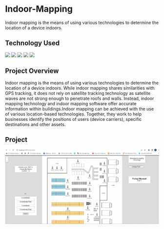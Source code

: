 # Indoor-Mapping
Indoor mapping is the means of using various technologies to determine the location of a device indoors.
<h2> Technology Used </h2>
<p align="justify">
<img src="https://img.shields.io/badge/-JavaScript-black?style=flat-square&logo=javascript"/>
<img src="https://img.shields.io/badge/-Express-black?style=flat-square&logo=express"/>
<img src="https://img.shields.io/badge/-Node JS-black?style=flat-square&logo=node"/>
<img src="https://img.shields.io/badge/-LeafletJS-black?style=flat-square&logo=leaflet"/>
<img src="https://img.shields.io/badge/-Sockets-black?style=flat-square&logo=sockets"/>
</p>
<h2>Project Overview </h2>
<p> Indoor mapping is the means of using various technologies to determine the location of a device indoors. While indoor mapping shares similarities with GPS tracking, it does not rely on satellite tracking technology as satellite waves are not strong enough to penetrate roofs and walls. Instead, indoor mapping technology and indoor mapping software offer accurate information within buildings.Indoor mapping can be achieved with the use of various location-based technologies. Together, they work to help businesses identify the positions of users (device carriers), specific destinations and other assets.</p>
<h2> Project </h2>

![](indoor.gif)
